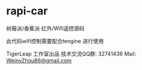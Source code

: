 # rapi-car
树莓派/香蕉派 红外/Wifi遥控源码

此代码wifi控制需要配合tengine 进行使用


TigerLeap 工作室出品
技术交流QQ群: 32741436
Mail: WeinyZhou86@gmail.com